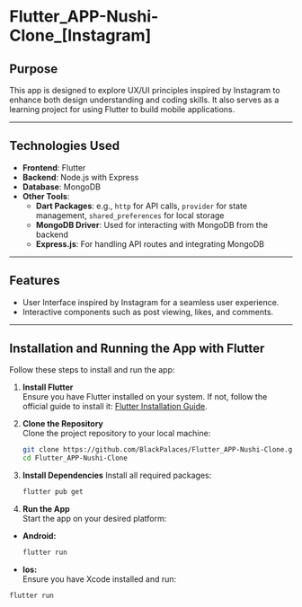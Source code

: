 # Flutter_APP-Nushi-Clone_[Instagram]

## Purpose  
This app is designed to explore UX/UI principles inspired by Instagram to enhance both design understanding and coding skills. It also serves as a learning project for using Flutter to build mobile applications.  

---

## Technologies Used  

- **Frontend**: Flutter  
- **Backend**: Node.js with Express  
- **Database**: MongoDB  
- **Other Tools**:  
  - **Dart Packages**: e.g., `http` for API calls, `provider` for state management, `shared_preferences` for local storage  
  - **MongoDB Driver**: Used for interacting with MongoDB from the backend  
  - **Express.js**: For handling API routes and integrating MongoDB


---

## Features  
- User Interface inspired by Instagram for a seamless user experience.  
- Interactive components such as post viewing, likes, and comments.  
 
---

## Installation and Running the App with Flutter  

Follow these steps to install and run the app:  

1. **Install Flutter**  
   Ensure you have Flutter installed on your system. If not, follow the official guide to install it: [Flutter Installation Guide](https://docs.flutter.dev/get-started/install).  

2. **Clone the Repository**  
   Clone the project repository to your local machine:  
   ```bash
   git clone https://github.com/BlackPalaces/Flutter_APP-Nushi-Clone.git
   cd Flutter_APP-Nushi-Clone
3. **Install Dependencies** 
   Install all required packages:
   ```bash
   flutter pub get
4. **Run the App**  
   Start the app on your desired platform:  
  - **Android:**     
    ```bash
    flutter run
  - **Ios:**   
   Ensure you have Xcode installed and run:
   ```bash
   flutter run
  
